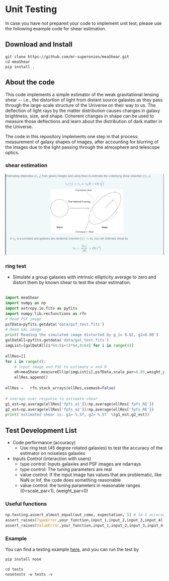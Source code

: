 # Unit Testing

In case you have not prepared your code to implement unit test, please use the
following example code for shear estimation.

## Download and Install

```shell
git clone https://github.com/mr-superonion/meaShear.git
cd meaShear
pip install .
```

## About the code

This code implements a simple estimator of the weak gravitational lensing shear -- i.e., the distortion of light from distant source galaxies as they pass through the large-scale structure of the Universe on their way to us.  The deflection of light rays by the matter distribution causes changes in galaxy brightness, size, and shape.  Coherent changes in shape can be used to measure those deflections and learn about the distribution of dark matter in the Universe.

The code in this repository implements one step in that process: measurement of galaxy shapes of images, after accounting for blurring of the images due to the light passing through the atmosphere and telescope optics.

### shear estimation
<p align="center">
<img src="fig/shear_distort.png" alt="shear" width="800">
</p>

### ring test
+ Simulate a group galaxies with intrinsic ellipticity average to zero and
distort them by known shear to test the shear estimation.

```python

import meaShear
import numpy as np
import astropy.io.fits as pyfits
import numpy.lib.recfunctions as rfn
# Read PSF image
psfData=pyfits.getdata('data/psf_test.fits')
# Read GAL image
print('Reading the simulated image distorted by g_1= 0.02, g2=0.00')
galDatAll=pyfits.getdata('data/gal_test.fits')
imgList=[galDatAll[i*64:(i+1)*64,0:64] for i in range(4)]

ellRes=[]
for i in range(4):
    # input image and PSF to estimate e and R
    eR=meaShear.measureEllip(imgList[i],psfData,scale_par=0.85,weight_par=100.)
    ellRes.append()

ellRes =   rfn.stack_arrays(ellRes,usemask=False)

# average over response to estimate shear
g1_est=np.average(ellRes['fpfs_e1'])/np.average(ellRes['fpfs_RE'])
g2_est=np.average(ellRes['fpfs_e2'])/np.average(ellRes['fpfs_RE'])
print('estimated shear is: g1= %.5f, g2= %.5f' %(g1_est,g2_est))
```

## Test Development List

+ Code performance (accuracy)
    -   Use ring test (45 degree rotated galaxies) to test the accuracy of the
        estimator on noiseless galaxies
+ Inputs Control (interaction with users)
    -   type control:  Inputs galaxies and PSF images are ndarrays
    -   type control:  The tuning parameters are real
    -   value control: If the input image has values that are
        problematic, like NaN or Inf, the code does something reasonable
    -   value control: the tuning parameters in reasonable ranges
        (0<scale_par<1), (weight_par>0)

### Useful functions

```python
np.testing.assert_almost_equal(out_come, expectation, 5) # 1e-5 accuracy
assert_raises(TypeError,your_function,input_1,input_2,input_3,input_4)
assert_raises(ValueError,your_function,input_1,input_2,input_3,input_4)
```

### Example
You can find a testing example [here](./tests/test_accuracy.py), and you can run the test by

```shell
pip install nose

cd tests
nosetests -w tests -v
```

